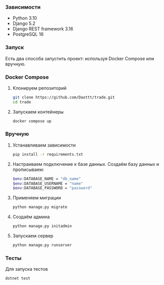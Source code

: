 ### Зависимости
* Python 3.10
* Django 5.2
* Django REST framework 3.16
* PostgreSQL 16
### Запуск
Есть два способа запустить проект: используя Docker Compose или вручную.

### Docker Compose
1. Клонируем репозиторий
    ```bash
    git clone https://github.com/Daottt/trade.git
    cd trade
    ```
2. Запускаем контейнеры
    ```bash
    docker compose up
    ```
### Вручную
1. Устанавливаем зависимости
    ```bash
    pip install -r requirements.txt
    ```
2. Настраиваем подключение к базе данных. Создаём базу данных и прописываем:
    ``` bash
    $env:DATABASE_NAME = "db_name"
    $env:DATABASE_USERNAME = "name"
    $env:DATABASE_PASSWORD = "password"
    ```
3. Применяем миграции
    ```bash
    python manage.py migrate
    ```
4. Создаём админа
    ```bash
    python manage.py initadmin
    ```
5. Запускаем сервер
    ```bash
    python manage.py runserver
    ```

### Тесты
Для запуска тестов
```bash
dotnet test
```

